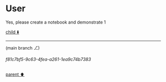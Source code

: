 # User

Yes, please create a notebook and demonstrate 1

[child ⬇️](#f81c7bf5-9c63-4fea-a261-1ea9c74b7383)

---

(main branch ⎇)
###### f81c7bf5-9c63-4fea-a261-1ea9c74b7383
[parent ⬆️](#aaa22307-4fa3-446b-9c7f-3f0538f60a97)
